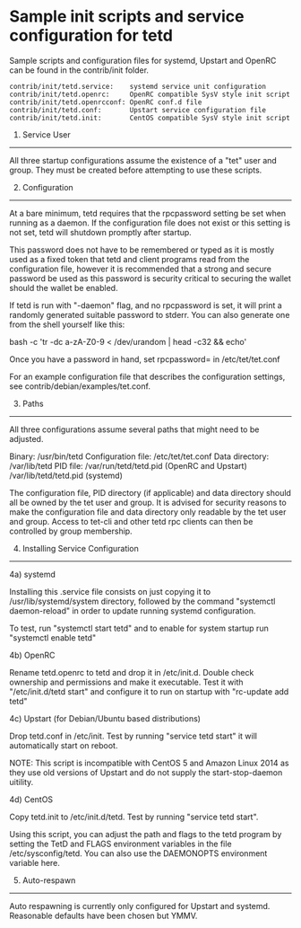 Sample init scripts and service configuration for tetd
==========================================================

Sample scripts and configuration files for systemd, Upstart and OpenRC
can be found in the contrib/init folder.

    contrib/init/tetd.service:    systemd service unit configuration
    contrib/init/tetd.openrc:     OpenRC compatible SysV style init script
    contrib/init/tetd.openrcconf: OpenRC conf.d file
    contrib/init/tetd.conf:       Upstart service configuration file
    contrib/init/tetd.init:       CentOS compatible SysV style init script

1. Service User
---------------------------------

All three startup configurations assume the existence of a "tet" user
and group.  They must be created before attempting to use these scripts.

2. Configuration
---------------------------------

At a bare minimum, tetd requires that the rpcpassword setting be set
when running as a daemon.  If the configuration file does not exist or this
setting is not set, tetd will shutdown promptly after startup.

This password does not have to be remembered or typed as it is mostly used
as a fixed token that tetd and client programs read from the configuration
file, however it is recommended that a strong and secure password be used
as this password is security critical to securing the wallet should the
wallet be enabled.

If tetd is run with "-daemon" flag, and no rpcpassword is set, it will
print a randomly generated suitable password to stderr.  You can also
generate one from the shell yourself like this:

bash -c 'tr -dc a-zA-Z0-9 < /dev/urandom | head -c32 && echo'

Once you have a password in hand, set rpcpassword= in /etc/tet/tet.conf

For an example configuration file that describes the configuration settings,
see contrib/debian/examples/tet.conf.

3. Paths
---------------------------------

All three configurations assume several paths that might need to be adjusted.

Binary:              /usr/bin/tetd
Configuration file:  /etc/tet/tet.conf
Data directory:      /var/lib/tetd
PID file:            /var/run/tetd/tetd.pid (OpenRC and Upstart)
                     /var/lib/tetd/tetd.pid (systemd)

The configuration file, PID directory (if applicable) and data directory
should all be owned by the tet user and group.  It is advised for security
reasons to make the configuration file and data directory only readable by the
tet user and group.  Access to tet-cli and other tetd rpc clients
can then be controlled by group membership.

4. Installing Service Configuration
-----------------------------------

4a) systemd

Installing this .service file consists on just copying it to
/usr/lib/systemd/system directory, followed by the command
"systemctl daemon-reload" in order to update running systemd configuration.

To test, run "systemctl start tetd" and to enable for system startup run
"systemctl enable tetd"

4b) OpenRC

Rename tetd.openrc to tetd and drop it in /etc/init.d.  Double
check ownership and permissions and make it executable.  Test it with
"/etc/init.d/tetd start" and configure it to run on startup with
"rc-update add tetd"

4c) Upstart (for Debian/Ubuntu based distributions)

Drop tetd.conf in /etc/init.  Test by running "service tetd start"
it will automatically start on reboot.

NOTE: This script is incompatible with CentOS 5 and Amazon Linux 2014 as they
use old versions of Upstart and do not supply the start-stop-daemon uitility.

4d) CentOS

Copy tetd.init to /etc/init.d/tetd. Test by running "service tetd start".

Using this script, you can adjust the path and flags to the tetd program by
setting the TetD and FLAGS environment variables in the file
/etc/sysconfig/tetd. You can also use the DAEMONOPTS environment variable here.

5. Auto-respawn
-----------------------------------

Auto respawning is currently only configured for Upstart and systemd.
Reasonable defaults have been chosen but YMMV.
